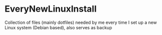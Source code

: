 # EveryNewLinuxInstall
Collection of files (mainly dotfiles) needed by me every time I set up a new Linux system (Debian based), also serves as backup
